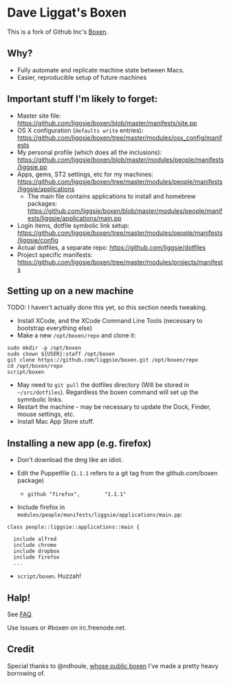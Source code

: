 # Dave Liggat's Boxen

This is a fork of Github Inc's [Boxen](https://boxen.github.com).

## Why?

* Fully automate and replicate machine state between Macs.
* Easier, reproducible setup of future machines

## Important stuff I'm likely to forget:

* Master site file: https://github.com/liggsie/boxen/blob/master/manifests/site.pp
* OS X configuration (`defaults write` entries): https://github.com/liggsie/boxen/tree/master/modules/osx_config/manifests
* My personal profile (which does all the inclusions): https://github.com/liggsie/boxen/blob/master/modules/people/manifests/liggsie.pp
* Apps, gems, ST2 settings, etc for my machines: https://github.com/liggsie/boxen/tree/master/modules/people/manifests/liggsie/applications
  * The main file contains applications to install and homebrew packages: https://github.com/liggsie/boxen/blob/master/modules/people/manifests/liggsie/applications/main.pp
* Login items, dotfile symbolic link setup: https://github.com/liggsie/boxen/tree/master/modules/people/manifests/liggsie/config
* Actual dotfiles, a separate repo: https://github.com/liggsie/dotfiles
* Project specific manifests: https://github.com/liggsie/boxen/tree/master/modules/projects/manifests

## Setting up on a new machine

TODO: I haven't actually done this yet, so this section needs tweaking.

* Install XCode, and the XCode Command Line Tools (necessary to bootstrap everything else)
* Make a new `/opt/boxen/repo` and clone it:
```
sudo mkdir -p /opt/boxen
sudo chown ${USER}:staff /opt/boxen
git clone https://github.com/liggsie/boxen.git /opt/boxen/repo
cd /opt/boxen/repo
script/boxen
```
* May need to `git pull` the dotfiles directory (Will be stored in `~/src/dotfiles`). Regardless the boxen command will set up the symnbolic links.
* Restart the machine - may be necessary to update the Dock, Finder, mouse settings, etc.
* Install Mac App Store stuff.

## Installing a new app (e.g. firefox)

* Don't download the dmg like an idiot.
* Edit the Puppetfile (`1.1.1` refers to a git tag from the github.com/boxen package)
  * `github "firefox",        "1.1.1"`

* Include firefox in `modules/people/manifests/liggsie/applications/main.pp`:
```
class people::liggsie::applications::main {

  include alfred
  include chrome
  include dropbox
  include firefox
  ...
```
* `script/boxen`. Huzzah!

## Halp!

See [FAQ](https://github.com/boxen/our-boxen/blob/master/docs/faq.md).

Use Issues or #boxen on irc.freenode.net.

## Credit

Special thanks to @ndhoule, [whose public boxen](https://github.com/ndhoule/my-boxen) I've made a pretty heavy borrowing of.
